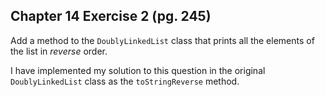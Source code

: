 ## Chapter 14 Exercise 2 (pg. 245)

Add a method to the `DoublyLinkedList` class that prints all the elements of the list in *reverse* order.

I have implemented my solution to this question in the original `DoublyLinkedList` class as the `toStringReverse`
method.

